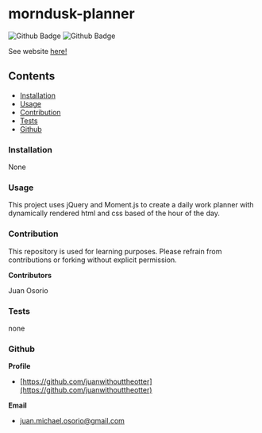 # morndusk-planner
![Github Badge](https://img.shields.io/github/languages/top/juanwithouttheotter/morndusk-planner)
![Github Badge](https://img.shields.io/github/languages/count/juanwithouttheotter/morndusk-planner?color=green)

See website [here!](https://juanwithouttheotter.github.io/morndusk-planner/)


## Contents
* [Installation](#Installation)
* [Usage](#Usage)
* [Contribution](#Contribution)
* [Tests](#Tests)
* [Github](#Github)

### Installation
None

### Usage
This project uses jQuery and Moment.js to create a daily work planner with dynamically rendered html and css based of the hour of the day. 

### Contribution

This repository is used for learning purposes. Please refrain from contributions or forking without explicit permission.

**Contributors**

Juan Osorio

### Tests
none

### Github
**Profile**
* [https://github.com/juanwithouttheotter](https://github.com/juanwithouttheotter)

**Email**
* [juan.michael.osorio@gmail.com](juan.michael.osorio@gmail.com)
